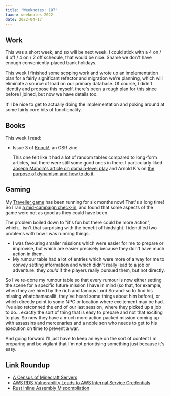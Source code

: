 ```yaml
---
title: "Weeknotes: 187"
taxon: weeknotes-2022
date: 2022-04-17
---
```


## Work

This was a short week, and so will be next week.  I could stick with a
4 on / 4 off / 4 on / 2 off schedule, that would be nice.  Shame we
don't have enough conveniently-placed bank holidays.

This week I finished some scoping work and wrote up an implementation
plan for a fairly significant refactor and migration we're planning,
which will eliminate a source of load on our primary database.  Of
course, I didn't identify and propose this myself, there's been a
rough plan for this since before I joined, but now we have details
too.

It'll be nice to get to actually doing the implementation and poking
around at some fairly core bits of functionality.


## Books

This week I read:

- Issue 3 of [Knock!][], an OSR zine

  This one felt like it had a lot of random tables compared to
  long-form articles, but there were still some good ones in there.  I
  particularly liked [Joseph Manola's article on domain-level play][]
  and Arnold K's on [the purpose of dynamism and how to do it][].


[Knock!]: https://www.themerrymushmen.com/our-products/
[Joseph Manola's article on domain-level play]: http://udan-adan.blogspot.com/2021/05/meet-new-boss-some-thoughts-on-domain.html
[the purpose of dynamism and how to do it]: https://goblinpunch.blogspot.com/2019/07/dynamism-and-generic-optimum.html


## Gaming

My [Traveller game][] has been running for six months now!  That's a
long time!  So I ran [a mid-campaign check-in][], and found that some
aspects of the game were not as good as they could have been.

The problem boiled down to "it's fun but there could be more action",
which... isn't that surprising with the benefit of hindsight.  I
identified two problems with how I was running things:

- I was favouring smaller missions which were easier for me to prepare
  or improvise, but which are easier precisely because they don't have
  much action in them.
- My rumour table had a lot of entries which were more of a way for me
  to convey setting information and which didn't really lead to a job
  or adventure: they *could* if the players really pursued them, but
  not directly.

So I've re-done my rumour table so that every rumour is now either
setting the scene for a specific future mission I have in mind (so
that, for example, when they are hired by the rich and famous Lord
So-and-so to find his missing whatchamacallit, they've heard some
things about him before), or which directly point to some NPC or
location where excitement may be had.  I've also retconned the end of
our last session, where they picked up a job to do... exactly the sort
of thing that is easy to prepare and not that exciting to play.  So
now they have a much more action packed mission coming up with <span
class="spoiler">assassins and mercenaries and a noble son who needs to
get to his execution on time to prevent a war</span>.

And going forward I'll just have to keep an eye on the sort of content
I'm preparing and be vigilant that I'm not prioritising something just
because it's easy.

[Traveller game]: campaign-notes-2021-10-traveller.html
[a mid-campaign check-in]: https://www.lookwhattheshoggothdraggedin.com/post/mid-campaign-check-in.html


## Link Roundup

- [A Census of Minecraft Servers](https://blog.bithole.dev/mcmap.html)
- [AWS RDS Vulnerability Leads to AWS Internal Service Credentials](https://blog.lightspin.io/aws-rds-critical-security-vulnerability)
- [Rust Inline Assembly Miscompilation](https://gist.github.com/luqmana/be1af5b64d2cda5a533e3e23a7830b44)
